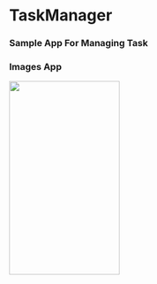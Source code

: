 # TaskManager
### Sample App For Managing Task
### Images App
<p float="left">
<img src="https://user-images.githubusercontent.com/54942560/98394985-691ce900-2010-11eb-9c51-566229ada346.jpg"
width="200" height="350">
